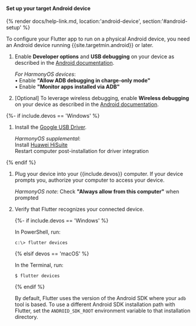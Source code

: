 #### Set up your target Android device

{% render docs/help-link.md, location:'android-device', section:'#android-setup' %}

To configure your Flutter app to run on a physical Android device,
you need an Android device running {{site.targetmin.android}} or later.

1. Enable **Developer options** and **USB debugging** on your device
   as described in the
   [Android documentation]({{site.android-dev}}/studio/debug/dev-options).
   
   *For HarmonyOS devices*:  
   • Enable **"Allow ADB debugging in charge-only mode"**  
   • Enable **"Monitor apps installed via ADB"**

1. [Optional] To leverage wireless debugging,
   enable **Wireless debugging** on your device as described in the
   [Android documentation]({{site.android-dev}}/studio/run/device#wireless).

{%- if include.devos == 'Windows' %}

1. Install the [Google USB Driver]({{site.android-dev}}/studio/run/win-usb).

   *HarmonyOS supplemental*:  
   Install [Huawei HiSuite](https://consumer.huawei.com/en/support/hisuite/)  
   Restart computer post-installation for driver integration

{% endif %}

1. Plug your device into your {{include.devos}} computer.
   If your device prompts you, authorize your computer to access your device.
   
   *HarmonyOS note*: Check **"Always allow from this computer"** when prompted

1. Verify that Flutter recognizes your connected device.

   {%- if include.devos == 'Windows' %}

   In PowerShell, run:

   ```console
   c:\> flutter devices
   ```

   {% elsif devos == 'macOS' %}

   In the Terminal, run:

   ```console
   $ flutter devices
   ```

   {% endif %}

   By default, Flutter uses the version of the Android
   SDK where your `adb` tool is based.
   To use a different Android SDK installation path with Flutter,
   set the `ANDROID_SDK_ROOT` environment variable
   to that installation directory.
